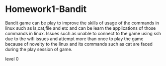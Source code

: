 # Homework1-Bandit

Bandit game can be play to improve the skills of usage of the commands in linux such as ls,cat,file and etc and can be learn the applications of those commands in linux.
Issues such as unable to connect to the game using ssh due to the wifi issues and attempt more than once to play the game because of novelty to the linux and its commands such as cat are faced during the play session of game.

level 0

